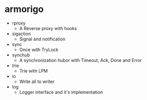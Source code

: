 # armorigo

- rproxy
    - A Reverse proxy with hooks
- sigaction
    - Signal and notification
- sync
    - Once with TryLock
- synchub
    - A synchronization hubor with Timeout, Ack, Done and Error
- trie
    - Trie with LPM
- io
    - Write all to writer
- log
    - Logger interface and it's implementation

